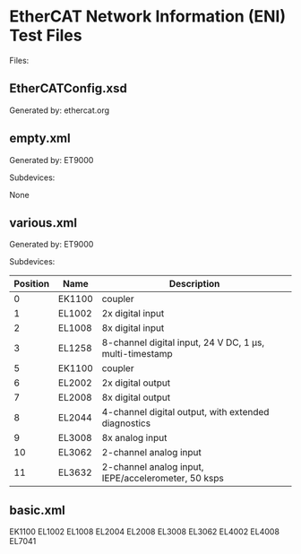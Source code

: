 # EtherCAT Network Information (ENI) Test Files

Files:

## EtherCATConfig.xsd

Generated by: ethercat.org

## empty.xml

Generated by: ET9000

Subdevices:

None

## various.xml

Generated by: ET9000

Subdevices:

| Position | Name        | Description                                             |
| ---      | ----------- | ------------------------------------------------------- |
| 0        | EK1100      | coupler                                                 |
| 1        | EL1002      | 2x digital input                                        |
| 2        | EL1008      | 8x digital input                                        |
| 3        | EL1258      | 8-channel digital input, 24 V DC, 1 µs, multi-timestamp |
| 5        | EK1100      | coupler                                                 |
| 6        | EL2002      | 2x digital output                                       |
| 7        | EL2008      | 8x digital output                                       |
| 8        | EL2044      | 4-channel digital output, with extended diagnostics     |
| 9        | EL3008      | 8x analog input                                         |
| 10       | EL3062      | 2-channel analog input                                  |
| 11       | EL3632      | 2-channel analog input, IEPE/accelerometer, 50 ksps     |


## basic.xml

EK1100
EL1002
EL1008
EL2004
EL2008
EL3008
EL3062
EL4002
EL4008
EL7041